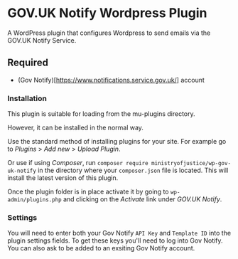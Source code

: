 # GOV.UK Notify Wordpress Plugin

A WordPress plugin that configures Wordpress to send emails via the GOV.UK Notify Service. 

## Required

* (Gov Notify)[https://www.notifications.service.gov.uk/] account

### Installation
This plugin is suitable for loading from the mu-plugins directory.

However, it can be installed in the normal way.

Use the standard method of installing plugins for your site.
For example go to _Plugins_ > _Add new_ > _Upload Plugin_.

Or use if using _Composer_, run `composer require ministryofjustice/wp-gov-uk-notify` 
in the directory where your `composer.json` file is located. 
This will install the latest version of this plugin.

Once the plugin folder is in place activate it by going to `wp-admin/plugins.php`
and clicking on the _Activate_ link under _GOV.UK Notify_.

### Settings

You will need to enter both your Gov Notify `API Key` and `Template ID` into 
the plugin settings fields. To get these keys you'll need to log into Gov
Notify. You can also ask to be added to an exsiting Gov Notify account.
